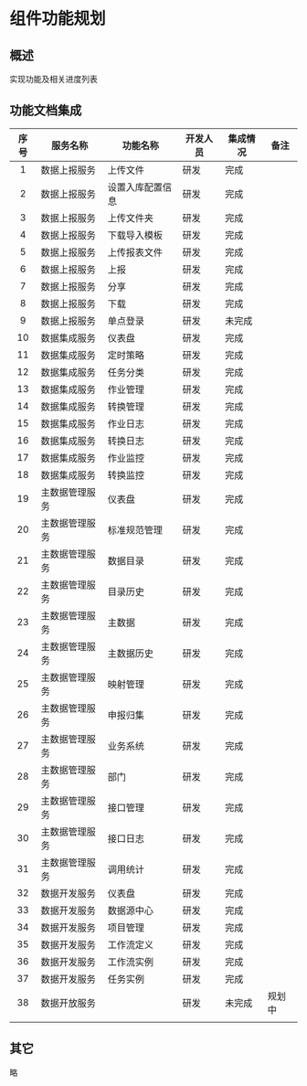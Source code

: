 # 组件功能规划

## 概述

实现功能及相关进度列表

## 功能文档集成

| 序号 | 服务名称       | 功能名称         | 开发人员 | 集成情况 | 备注   |
| :--: | -------------- | ---------------- | -------- | -------- | ------ |
|  1   | 数据上报服务   | 上传文件         | 研发     | 完成     |        |
|  2   | 数据上报服务   | 设置入库配置信息 | 研发     | 完成     |        |
|  3   | 数据上报服务   | 上传文件夹       | 研发     | 完成     |        |
|  4   | 数据上报服务   | 下载导入模板     | 研发     | 完成     |        |
|  5   | 数据上报服务   | 上传报表文件     | 研发     | 完成     |        |
|  6   | 数据上报服务   | 上报             | 研发     | 完成     |        |
|  7   | 数据上报服务   | 分享             | 研发     | 完成     |        |
|  8   | 数据上报服务   | 下载             | 研发     | 完成     |        |
|  9   | 数据上报服务   | 单点登录         | 研发     | 未完成   |        |
|  10  | 数据集成服务   | 仪表盘           | 研发     | 完成     |        |
|  11  | 数据集成服务   | 定时策略         | 研发     | 完成     |        |
|  12  | 数据集成服务   | 任务分类         | 研发     | 完成     |        |
|  13  | 数据集成服务   | 作业管理         | 研发     | 完成     |        |
|  14  | 数据集成服务   | 转换管理         | 研发     | 完成     |        |
|  15  | 数据集成服务   | 作业日志         | 研发     | 完成     |        |
|  16  | 数据集成服务   | 转换日志         | 研发     | 完成     |        |
|  17  | 数据集成服务   | 作业监控         | 研发     | 完成     |        |
|  18  | 数据集成服务   | 转换监控         | 研发     | 完成     |        |
|  19  | 主数据管理服务 | 仪表盘           | 研发     | 完成     |        |
|  20  | 主数据管理服务 | 标准规范管理     | 研发     | 完成     |        |
|  21  | 主数据管理服务 | 数据目录         | 研发     | 完成     |        |
|  22  | 主数据管理服务 | 目录历史         | 研发     | 完成     |        |
|  23  | 主数据管理服务 | 主数据           | 研发     | 完成     |        |
|  24  | 主数据管理服务 | 主数据历史       | 研发     | 完成     |        |
|  25  | 主数据管理服务 | 映射管理         | 研发     | 完成     |        |
|  26  | 主数据管理服务 | 申报归集         | 研发     | 完成     |        |
|  27  | 主数据管理服务 | 业务系统         | 研发     | 完成     |        |
|  28  | 主数据管理服务 | 部门             | 研发     | 完成     |        |
|  29  | 主数据管理服务 | 接口管理         | 研发     | 完成     |        |
|  30  | 主数据管理服务 | 接口日志         | 研发     | 完成     |        |
|  31  | 主数据管理服务 | 调用统计         | 研发     | 完成     |        |
|  32  | 数据开发服务   | 仪表盘           | 研发     | 完成     |        |
|  33  | 数据开发服务   | 数据源中心       | 研发     | 完成     |        |
|  34  | 数据开发服务   | 项目管理         | 研发     | 完成     |        |
|  35  | 数据开发服务   | 工作流定义       | 研发     | 完成     |        |
|  36  | 数据开发服务   | 工作流实例       | 研发     | 完成     |        |
|  37  | 数据开发服务   | 任务实例         | 研发     | 完成     |        |
|  38  | 数据开放服务   |                  | 研发     | 未完成   | 规划中 |
|      |                |                  |          |          |        |

## 其它

略
